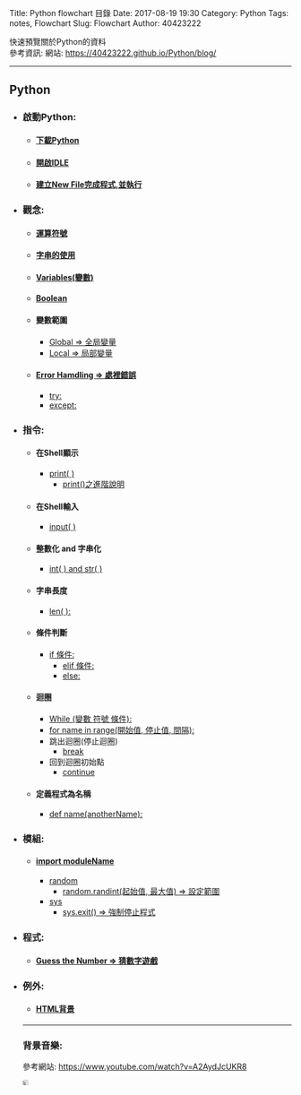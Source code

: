 Title: Python flowchart 目錄
Date: 2017-08-19 19:30
Category: Python
Tags: notes, Flowchart
Slug: Flowchart
Author: 40423222

快速預覽關於Python的資料<br>
參考資訊:
網站: <a href="https://40423222.github.io/Python/blog/">https://40423222.github.io/Python/blog/</a>

<!-- PELICAN_END_SUMMARY -->
<hr>

<!-- 讓使用著方便找尋要使用的資料 -->
<!-- 注意:每次都要更新Date:的時間,表持這標題顯示在Blog的最上方 -->
<!-- 第一次更改為20170819 -->
## Python
<ul>
<li><h3>啟動Python:</h3>
<ul>
<li><h4><a href="https://40423222.github.io/Python/blog/Lesson%202.html">下載Python</a></h4>
<li><h4><a href="https://40423222.github.io/Python/blog/Lesson%202.html">開啟IDLE</a></h4>
<li><h4><a href="https://40423222.github.io/Python/blog/Lesson%203.html">建立New File完成程式,並執行</a></h4>
</ul>
<li><h3>觀念:</h3>
<ul>
<li><h4><a href="https://40423222.github.io/Python/blog/Lesson%202.html">運算符號</a></h4>
<li><h4><a href="https://40423222.github.io/Python/blog/Lesson%202.html">字串的使用</a></h4>
<li><h4><a href="https://40423222.github.io/Python/blog/Lesson%202.html">Variables(變數)</a></h4>
<li><h4><a href="https://40423222.github.io/Python/blog/Lesson%204.html">Boolean</a></h4>
<li><h4>變數範圍</h4>
<ul>
<li><a href="https://40423222.github.io/Python/blog/Lesson%2010.html">Global => 全局變量</a>
<li><a href="https://40423222.github.io/Python/blog/Lesson%2010.html">Local => 局部變量</a>
</ul>
<li><h4><a href="https://40423222.github.io/Python/blog/Lesson%2011.html">Error Hamdling => 處裡錯誤</a></h4>
<ul>
<li><a href="https://40423222.github.io/Python/blog/Lesson%2011.html">try:</a>
<li><a href="https://40423222.github.io/Python/blog/Lesson%2011.html">except:</a>
</ul>
</ul>
<li><h3>指令:</h3>
<ul>
<li><h4>在Shell顯示</h4>
<ul>
<li><a href="https://40423222.github.io/Python/blog/Lesson%203.html">print( )</a>
<ul>
<li><a href="https://40423222.github.io/Python/blog/Lesson%209.html">print()之進階說明</a>
</ul>
</ul>
<li><h4>在Shell輸入</h4>
<ul>
<li><a href="https://40423222.github.io/Python/blog/Lesson%203.html">input( )</a>
</ul>
<li><h4>整數化 and 字串化</h4>
<ul>
<li><a href="https://40423222.github.io/Python/blog/Lesson%203.html">int( ) and str( )</a>
</ul>
<li><h4>字串長度</h4>
<ul>
<li><a href="https://40423222.github.io/Python/blog/Lesson%203.html">len( ):</a>
</ul>
<li><h4>條件判斷</h4>
<ul>
<li><a href="https://40423222.github.io/Python/blog/Lesson%204.html">if 條件:</a>
<ul>
<li><a href="https://40423222.github.io/Python/blog/Lesson%205.html">elif 條件:</a>
<li><a href="https://40423222.github.io/Python/blog/Lesson%205.html">else:</a>
</ul>
</ul>
<li><h4>迴圈</h4>
<ul>
<li><a href="https://40423222.github.io/Python/blog/Lesson%206.html">While (變數 符號 條件):</a>
<li><a href="https://40423222.github.io/Python/blog/Lesson%207.html">for name in range(開始值, 停止值, 間隔):</a>
<li>跳出迴圈(停止迴圈)
<ul>
<li><a href="https://40423222.github.io/Python/blog/Lesson%206.html">break</a>
</ul>
<li>回到迴圈初始點
<ul>
<li><a href="https://40423222.github.io/Python/blog/Lesson%206.html">continue</a>
</ul>
</ul>
<li><h4>定義程式為名稱</h4>
<ul>
<li><a href="https://40423222.github.io/Python/blog/Lesson%209.html">def name(anotherName):</a>
</ul>
</ul>
<li><h3>模組:</h3>
<ul>
<li><h4><a href="https://40423222.github.io/Python/blog/Lesson%208.html">import moduleName</a></h4>
<ul>
<li><a href="https://40423222.github.io/Python/blog/Lesson%208.html">random</a>
<ul>
<li><a href="https://40423222.github.io/Python/blog/Lesson%208.html">random.randint(起始值, 最大值) => 設定範圍</a>
</ul>
<li><a href="https://40423222.github.io/Python/blog/Lesson%208.html">sys</a>
<ul>
<li><a href="https://40423222.github.io/Python/blog/Lesson%208.html">sys.exit() => 強制停止程式</a>
</ul>
</ul>
</ul>
<li><h3>程式:</h3>
<ul>
<li><h4><a href="https://40423222.github.io/Python/blog/Lesson%2012.html">Guess the Number => 猜數字遊戲</a></h4>
</ul>
<li><h3>例外:</h3>
<ul>
<li><h4><a href="https://40423222.github.io/Python/blog/Lesson%205.html">HTML背景</a></h4>
</ul>

<hr>

### 背景音樂:
參考網站: https://www.youtube.com/watch?v=A2AydJcUKR8

<iframe width="10" height="10" src="http://www.youtube.com/embed/A2AydJcUKR8?rel=0&autoplay=1&loop=1&playlist=A2AydJcUKR8" frameborder="0" allowfullscreen></iframe>

<!-- 因為圖片字太小所以要更改平時的圖片格式,下次使用要改回來
### Guesses the Number:
<img src="./../data/L-12/img/Guess the Number.png" width="850"> -->